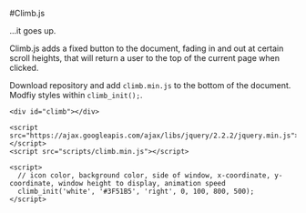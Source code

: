 #Climb.js

...it goes up.

Climb.js adds a fixed button to the document, fading in and out at certain scroll heights, that will return a user to the top of the current page when clicked.

Download repository and add `climb.min.js` to the bottom of the document. Modfiy styles within `climb_init();`.
    
    <div id="climb"></div>

    <script src="https://ajax.googleapis.com/ajax/libs/jquery/2.2.2/jquery.min.js"></script>
    <script src="scripts/climb.min.js"></script>

    <script>
      // icon color, background color, side of window, x-coordinate, y-coordinate, window height to display, animation speed
      climb_init('white', '#3F51B5', 'right', 0, 100, 800, 500);
    </script>
